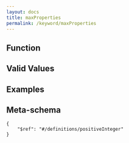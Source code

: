 ```yaml
---
layout: docs
title: maxProperties
permalink: /keyword/maxProperties
---
```


## Function


## Valid Values


## Examples


## Meta-schema

	{
		"$ref": "#/definitions/positiveInteger"
	}

